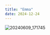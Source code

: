 ```yaml
---
title: "Emma"
date: 2024-12-24
---
```

![20240609_171745](https://github.com/user-attachments/assets/d5cb98e6-63a6-4d01-89c9-219f04a52356)
